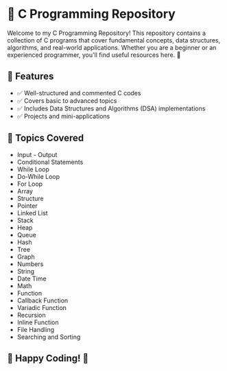 # 🚀 C Programming Repository

Welcome to my C Programming Repository! This repository contains a collection of C programs that cover fundamental concepts, data structures, algorithms, and real-world applications. Whether you are a beginner or an experienced programmer, you'll find useful resources here. 🌟

## 📌 Features
- ✅ Well-structured and commented C codes  
- ✅ Covers basic to advanced topics  
- ✅ Includes Data Structures and Algorithms (DSA) implementations  
- ✅ Projects and mini-applications  

## 📜 Topics Covered
- Input - Output  
- Conditional Statements  
- While Loop  
- Do-While Loop  
- For Loop  
- Array  
- Structure  
- Pointer  
- Linked List  
- Stack  
- Heap  
- Queue  
- Hash  
- Tree  
- Graph  
- Numbers  
- String  
- Date Time  
- Math  
- Function  
- Callback Function  
- Variadic Function  
- Recursion  
- Inline Function  
- File Handling  
- Searching and Sorting  

## 🚀 Happy Coding! 🎯
